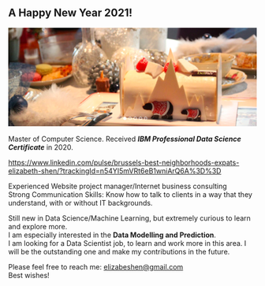 ## A Happy New Year 2021!
<!--
**elizabethshen/elizabethshen** is a ✨ _special_ ✨ repository because its `README.md` (this file) appears on your GitHub profile.

Here are some ideas to get you started:

- 🔭 I’m currently working on ...
- 🌱 I’m currently learning ...
- 👯 I’m looking to collaborate on ...
- 🤔 I’m looking for help with ...
- 💬 Ask me about ...
- 📫 How to reach me: ...
- 😄 Pronouns: ...
- ⚡ Fun fact: ...
-->

<img src="pics/happynewyear_Derley.png" width="1000" height="200"/><br>

Master of Computer Science. Received ***IBM Professional Data Science Certificate*** in 2020.<br>

https://www.linkedin.com/pulse/brussels-best-neighborhoods-expats-elizabeth-shen/?trackingId=n54YI5mVRt6eB1wniArQ6A%3D%3D <br>

Experienced Website project manager/Internet business consulting<br>
Strong Communication Skills: Know how to talk to clients in a way that they understand, with or without IT backgrounds.<br>

Still new in Data Science/Machine Learning, but extremely curious to learn and explore more.<br>
I am especially interested in the **Data Modelling and Prediction**. <br>I am looking for a Data Scientist job, to learn and work more in this area. I will be the outstanding one and make my contributions in the future. <br>

Please feel free to reach me: elizabeshen@gmail.com <br>
Best wishes! 
